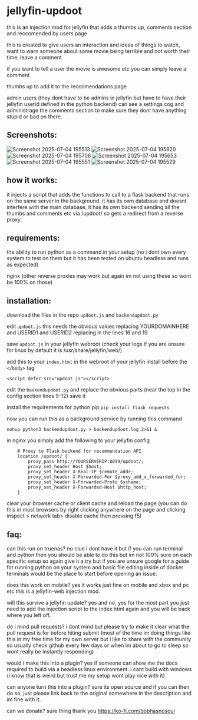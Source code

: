 # jellyfin-updoot
this is an injection mod for jellyfin that adds a thumbs up, comments section and reccomended by users page

this is created to give users an interaction and ideas of things to watch, want to warn someone about some movie being terrible and not worth their time, leave a comment

if you want to tell a user the movie is awesome etc you can simply leave a comment 

thumbs up to add it to the reccomendations page

admin users (they dont have to be admins in jellyfin but have to have their jellyfin userid defined in the python backend) can see a settings cog and administrage the comments section to make sure they dont have anything stupid or bad on there.

## Screenshots:
![Screenshot 2025-07-04 195513](https://github.com/user-attachments/assets/46b6f059-ae7b-46d7-97c6-528524cfa312)
![Screenshot 2025-07-04 195820](https://github.com/user-attachments/assets/8a28091c-56a7-4b09-8902-f18feb3268ce)
![Screenshot 2025-07-04 195706](https://github.com/user-attachments/assets/f9fa9dd3-5d26-46c6-9e1a-0391237be6cb)
![Screenshot 2025-07-04 195653](https://github.com/user-attachments/assets/74073f5c-642c-4486-a489-b2204f68247f)
![Screenshot 2025-07-04 195551](https://github.com/user-attachments/assets/21dbbd4c-c49e-4131-b9ab-03c16137bb5a)
![Screenshot 2025-07-04 195529](https://github.com/user-attachments/assets/0815cec9-ad8b-444f-8e0e-1bf6b7e08c15)



## how it works:

it injects a script that adds the functions to call to a flask backend that runs on the same server in the background. it has its own database and doesnt interfere with the main database, it has its own backend sending all the thumbs and comments etc via /updoot/ so gets a redirect from a reverse proxy.

## requirements:
the ability to run python as a command in your setup (no i dont own every system to test on them but it has been tested on ubuntu headless and runs as expected)

nginx (other reverse proxies may work but again im not using these so wont be 100% on those)

## installation:

download the files in the repo `updoot.js` and `backendupdoot.py` 

edit `updoot.js` this needs the obvious values replacing YOURDOMAINHERE and USERID1 and USERID2 replacing in the lines 16 and 19 

save `updoot.js` in your jellyfin webroot (check your logs if you are unsure for linux by default it is /usr/share/jellyfin/web/)

add this to your `index.html` in the webroot of your jellyfin install before the `</body>` tag

`<script defer src="updoot.js"></script>`


edit the `backendupdoot.py` and replace the obvious parts (near the top in the config section lines 9-12) save it 

install the requirements for python pip `pip install flask requests`

now you can run this as a background service by running this command 

`nohup python3 backendupdoot.py > backendupdoot.log 2>&1 &`

in nginx you simply add the following to your jellyfin config 

```
    # Proxy to Flask backend for recommendation API
    location /updoot/ {
        proxy_pass http://YOURSERVERIP:8099/updoot/;
        proxy_set_header Host $host;
        proxy_set_header X-Real-IP $remote_addr;
        proxy_set_header X-Forwarded-For $proxy_add_x_forwarded_for;
        proxy_set_header X-Forwarded-Proto $scheme;
        proxy_set_header X-Forwarded-Host $http_host;
    }
```

clear your browser cache or client cache and reload the page (you can do this in most browsers by right clicking anywhere on the page and clicking inspect > network tab> disable cache then pressing f5)

## faq:

can this run on truenas? no clue i dont have it but if you can run terminal and python then you should be able to do this but im not 100% sure on each specific setup so again give it a try but if you are unsure google for a guide for running python on your system and basic file editing inside of docker terminals would be the place to start before opening an issue.

does this work on mobile? yes it works just fine on mobile and xbox and pc etc this is a jellyfin-web injection mod.

will this survive a jellyfin update? yes and no, yes for the most part you just need to add the injection script to the index.html again and you will be back where you left off.

do i mind pull requests? i dont mind but please try to make it clear what the pull request is for before hiting submit (most of the time im doing things like this in my free time for my own server but i like to share with the community so usually check github every few days or when im about to go to sleep so wont really be instantly responding)

would i make this into a plugin? yes if someone can show me the docs required to build via a headless linux environment. i cant build with windows (i know that is weird but trust me my setup wont play nice with it)

can anyone turn this into a plugin? sure its open source and if you can then do so, just please link back to the original somewhere in the description and im fine with it.

can we donate? sure thing thank you https://ko-fi.com/bobhasnosoul 
